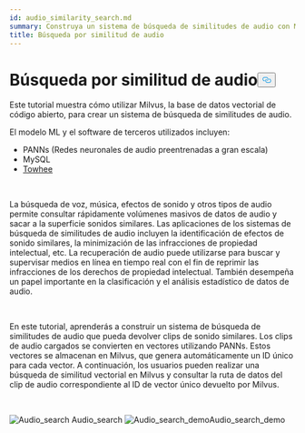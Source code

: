 ```yaml
---
id: audio_similarity_search.md
summary: Construya un sistema de búsqueda de similitudes de audio con Milvus.
title: Búsqueda por similitud de audio
---
```

<h1 id="Audio-Similarity-Search" class="common-anchor-header">Búsqueda por similitud de audio<button data-href="#Audio-Similarity-Search" class="anchor-icon" translate="no">
      <svg translate="no"
        aria-hidden="true"
        focusable="false"
        height="20"
        version="1.1"
        viewBox="0 0 16 16"
        width="16"
      >
        <path
          fill="#0092E4"
          fill-rule="evenodd"
          d="M4 9h1v1H4c-1.5 0-3-1.69-3-3.5S2.55 3 4 3h4c1.45 0 3 1.69 3 3.5 0 1.41-.91 2.72-2 3.25V8.59c.58-.45 1-1.27 1-2.09C10 5.22 8.98 4 8 4H4c-.98 0-2 1.22-2 2.5S3 9 4 9zm9-3h-1v1h1c1 0 2 1.22 2 2.5S13.98 12 13 12H9c-.98 0-2-1.22-2-2.5 0-.83.42-1.64 1-2.09V6.25c-1.09.53-2 1.84-2 3.25C6 11.31 7.55 13 9 13h4c1.45 0 3-1.69 3-3.5S14.5 6 13 6z"
        ></path>
      </svg>
    </button></h1><p>Este tutorial muestra cómo utilizar Milvus, la base de datos vectorial de código abierto, para crear un sistema de búsqueda de similitudes de audio.</p>
<p>El modelo ML y el software de terceros utilizados incluyen:</p>
<ul>
<li>PANNs (Redes neuronales de audio preentrenadas a gran escala)</li>
<li>MySQL</li>
<li><a href="https://towhee.io/">Towhee</a></li>
</ul>
<p></br></p>
<p>La búsqueda de voz, música, efectos de sonido y otros tipos de audio permite consultar rápidamente volúmenes masivos de datos de audio y sacar a la superficie sonidos similares. Las aplicaciones de los sistemas de búsqueda de similitudes de audio incluyen la identificación de efectos de sonido similares, la minimización de las infracciones de propiedad intelectual, etc. La recuperación de audio puede utilizarse para buscar y supervisar medios en línea en tiempo real con el fin de reprimir las infracciones de los derechos de propiedad intelectual. También desempeña un papel importante en la clasificación y el análisis estadístico de datos de audio.</p>
<p></br></p>
<p>En este tutorial, aprenderás a construir un sistema de búsqueda de similitudes de audio que pueda devolver clips de sonido similares. Los clips de audio cargados se convierten en vectores utilizando PANNs. Estos vectores se almacenan en Milvus, que genera automáticamente un ID único para cada vector. A continuación, los usuarios pueden realizar una búsqueda de similitud vectorial en Milvus y consultar la ruta de datos del clip de audio correspondiente al ID de vector único devuelto por Milvus.</p>
<p><br/></p>
<p>
  
   <span class="img-wrapper"> <img translate="no" src="/docs/v2.5.x/assets/audio_search.png" alt="Audio_search" class="doc-image" id="audio_search" />
   </span> <span class="img-wrapper"> <span>Audio_search</span> <img translate="no" src="/docs/v2.5.x/assets/audio_search_demo.png" alt="Audio_search_demo" class="doc-image" id="audio_search_demo" /><span>Audio_search_demo</span> </span></p>
